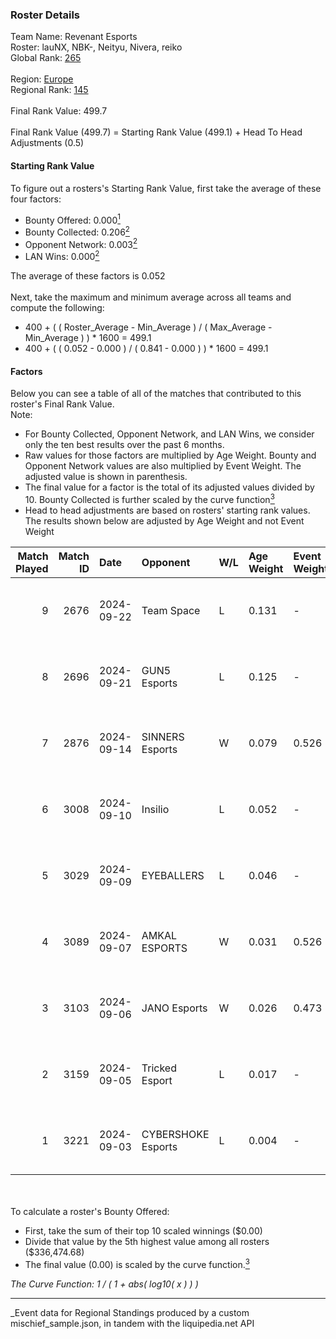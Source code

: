 ### Roster Details<br />
Team Name: Revenant Esports<br />
Roster: lauNX, NBK-, Neityu, Nivera, reiko<br />
Global Rank: [265](../../standings_global_2025_03_01.md)<br />
<br />
Region: [Europe]( ../../standings_europe_2025_03_01.md)<br />
Regional Rank: [145]( ../../standings_europe_2025_03_01.md)<br />
<br />
Final Rank Value:  499.7<br />
<br />
Final Rank Value (499.7) = Starting Rank Value (499.1) + Head To Head Adjustments (0.5)<br />

#### Starting Rank Value<br />
To figure out a rosters's Starting Rank Value, first take the average of these four factors:<br />
- Bounty Offered: 0.000[<sup>1</sup>](#table2)
- Bounty Collected: 0.206[<sup>2</sup>](#table1)
- Opponent Network: 0.003[<sup>2</sup>](#table1)
- LAN Wins: 0.000[<sup>2</sup>](#table1)

The average of these factors is 0.052<br />
<br />
Next, take the maximum and minimum average across all teams and compute the following:<br />
- 400 + ( ( Roster_Average - Min_Average ) / ( Max_Average - Min_Average ) ) * 1600 = 499.1
- 400 + ( ( 0.052 - 0.000 ) / ( 0.841 - 0.000 ) ) * 1600 = 499.1


#### Factors<br />
Below you can see a table of all of the matches that contributed to this roster's Final Rank Value.<br />
Note:<br />

- For Bounty Collected, Opponent Network, and LAN Wins, we consider only the ten best results over the past 6 months.
- Raw values for those factors are multiplied by Age Weight. Bounty and Opponent Network values are also multiplied by Event Weight. The adjusted value is shown in parenthesis.
- The final value for a factor is the total of its adjusted values divided by 10. Bounty Collected is further scaled by the curve function[<sup>3</sup>](#curveFunction)
- Head to head adjustments are based on rosters' starting rank values. The results shown below are adjusted by Age Weight and not Event Weight
<span id="table1"></span><br />


| Match Played | Match ID | Date       | Opponent           | W/L | Age Weight | Event Weight | Bounty Collected | Opponent Network | LAN Wins  | H2H Adj. | Roster                             |
| -: | -: | :- | :- | :- | :- | :- | :- | :- | :- | -: | :- |
|            9 |     2676 | 2024-09-22 | Team Space         | L   | 0.131      | -            | -                | -                | -         |    -2.14 | lauNX, NBK-, Nivera, reiko, tiziaN |
|            8 |     2696 | 2024-09-21 | GUN5 Esports       | L   | 0.125      | -            | -                | -                | -         |    -0.30 | lauNX, NBK-, Nivera, reiko, tiziaN |
|            7 |     2876 | 2024-09-14 | SINNERS Esports    | W   | 0.079      | 0.526        | 0.027 (0.001)    | 0.448 (0.019)    | 0 (0.000) |     2.29 | lauNX, NBK-, Neityu, Nivera, reiko |
|            6 |     3008 | 2024-09-10 | Insilio            | L   | 0.052      | -            | -                | -                | -         |    -0.44 | lauNX, NBK-, Nivera, reiko, tiziaN |
|            5 |     3029 | 2024-09-09 | EYEBALLERS         | L   | 0.046      | -            | -                | -                | -         |    -0.21 | lauNX, NBK-, Nivera, reiko, tiziaN |
|            4 |     3089 | 2024-09-07 | AMKAL ESPORTS      | W   | 0.031      | 0.526        | 0.000 (0.000)    | 0.407 (0.007)    | 0 (0.000) |     0.67 | 0SAMAS, lauNX, NBK-, Nivera, reiko |
|            3 |     3103 | 2024-09-06 | JANO Esports       | W   | 0.026      | 0.473        | 0.022 (0.000)    | 0.138 (0.002)    | 0 (0.000) |     0.72 | lauNX, NBK-, Nivera, reiko, tiziaN |
|            2 |     3159 | 2024-09-05 | Tricked Esport     | L   | 0.017      | -            | -                | -                | -         |    -0.06 | lauNX, NBK-, Nivera, reiko, tiziaN |
|            1 |     3221 | 2024-09-03 | CYBERSHOKE Esports | L   | 0.004      | -            | -                | -                | -         |    -0.01 | lauNX, NBK-, Nivera, reiko, tiziaN |

<br />
<span id="table2"></span><br />
To calculate a roster's Bounty Offered:<br />

- First, take the sum of their top 10 scaled winnings ($0.00)
- Divide that value by the 5th highest value among all rosters ($336,474.68)
- The final value (0.00) is scaled by the curve function.[<sup>3</sup>](#curveFunction)

<span id="curveFunction"></span>_The Curve Function: 1 / ( 1 + abs( log10( x ) ) )_<br />

---
_Event data for Regional Standings produced by a custom mischief_sample.json, in tandem with the liquipedia.net API<br />
